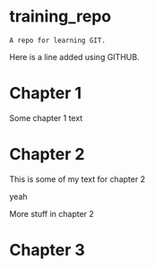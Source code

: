 # training_repo

    A repo for learning GIT.
Here is a line added using GITHUB.

# Chapter 1
Some chapter 1 text

# Chapter 2
This is some of my text for chapter 2

yeah

More stuff in chapter 2
# Chapter 3
